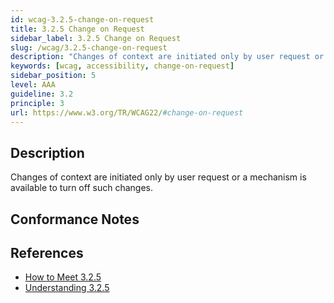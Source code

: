 ```yaml
---
id: wcag-3.2.5-change-on-request
title: 3.2.5 Change on Request
sidebar_label: 3.2.5 Change on Request
slug: /wcag/3.2.5-change-on-request
description: "Changes of context are initiated only by user request or a mechanism is available to turn off such changes."
keywords: [wcag, accessibility, change-on-request]
sidebar_position: 5
level: AAA
guideline: 3.2
principle: 3
url: https://www.w3.org/TR/WCAG22/#change-on-request
---
```


## Description

Changes of context are initiated only by user request or a mechanism is available to turn off such changes.

## Conformance Notes

<Project name="ads">
</Project>

<Project name="scix">
  <Support/>
</Project>

## References

- [How to Meet 3.2.5](https://www.w3.org/WAI/WCAG22/quickref/#change-on-request)
- [Understanding 3.2.5](https://www.w3.org/WAI/WCAG22/Understanding/change-on-request.html)
